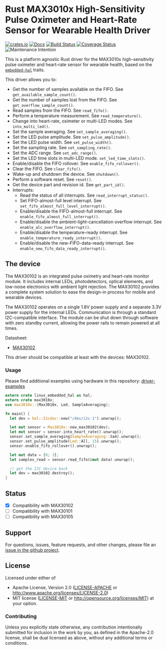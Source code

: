 # Rust MAX3010x High-Sensitivity Pulse Oximeter and Heart-Rate Sensor for Wearable Health Driver

[![crates.io](https://img.shields.io/crates/v/max3010x.svg)](https://crates.io/crates/max3010x)
[![Docs](https://docs.rs/max3010x/badge.svg)](https://docs.rs/max3010x)
[![Build Status](https://travis-ci.org/eldruin/max3010x-rs.svg?branch=master)](https://travis-ci.org/eldruin/max3010x-rs)
[![Coverage Status](https://coveralls.io/repos/github/eldruin/max3010x-rs/badge.svg?branch=master)](https://coveralls.io/github/eldruin/max3010x-rs?branch=master)
![Maintenance Intention](https://img.shields.io/badge/maintenance-actively--developed-brightgreen.svg)

This is a platform agnostic Rust driver for the MAX3010x high-sensitivity
pulse oximeter and heart-rate sensor for wearable health, based on the
[`embedded-hal`](https://github.com/rust-embedded/embedded-hal) traits.

This driver allows you to:
- Get the number of samples available on the FIFO. See `get_available_sample_count()`.
- Get the number of samples lost from the FIFO. See `get_overflow_sample_count()`.
- Read samples from the FIFO. See `read_fifo()`.
- Perform a temperature measurement. See `read_temperature()`.
- Change into heart-rate, oximeter or multi-LED modes. See `into_multi_led()`.
- Set the sample averaging. See `set_sample_averaging()`.
- Set the LED pulse amplitude. See `set_pulse_amplitude()`.
- Set the LED pulse width. See `set_pulse_width()`.
- Set the sampling rate. See `set_sampling_rate()`.
- Set the ADC range. See `set_adc_range()`.
- Set the LED time slots in multi-LED mode. `set_led_time_slots()`.
- Enable/disable the FIFO rollover. See `enable_fifo_rollover()`.
- Clear the FIFO. See `clear_fifo()`.
- Wake-up and shutdown the device. See `shutdown()`.
- Perform a software reset. See `reset()`.
- Get the device part and revision id. See `get_part_id()`.
- Interrupts:
  - Read the status of all interrupts. See `read_interrupt_status()`.
  - Set FIFO-almost-full level interrupt. See `set_fifo_almost_full_level_interrupt()`.
  - Enable/disable the FIFO-almost-full interrupt. See `enable_fifo_almost_full_interrupt()`.
  - Enable/disable the ambient-light-cancellation overflow interrupt. See `enable_alc_overflow_interrupt()`.
  - Enable/disable the temperature-ready interrupt. See `enable_temperature_ready_interrupt()`.
  - Enable/disable the new-FIFO-data-ready interrupt. See `enable_new_fifo_data_ready_interrupt()`.


## The device
The MAX30102 is an integrated pulse oximetry and heart-rate monitor module.
It includes internal LEDs, photodetectors, optical elements, and low-noise
electronics with ambient light rejection. The MAX30102 provides a complete
system solution to ease the design-in process for mobile and
wearable devices.

The MAX30102 operates on a single 1.8V power supply and a separate 3.3V
power supply for the internal LEDs. Communication is through a standard
I2C-compatible interface. The module can be shut down through software
with zero standby current, allowing the power rails to remain
powered at all times.

Datasheet:
- [MAX30102](https://datasheets.maximintegrated.com/en/ds/MAX30102.pdf)

This driver should be compatible at least with the devices: MAX30102.

### Usage

Please find additional examples using hardware in this repository: [driver-examples]

[driver-examples]: https://github.com/eldruin/driver-examples

```rust
extern crate linux_embedded_hal as hal;
extern crate max3010x;
use max3010x::{Max3010x, Led, SampleAveraging};

fn main() {
  let dev = hal::I2cdev::new("/dev/i2c-1").unwrap();

  let mut sensor = Max3010x::new_max30102(dev);
  let mut sensor = sensor.into_heart_rate().unwrap();
  sensor.set_sample_averaging(SampleAveraging::Sa4).unwrap();
  sensor.set_pulse_amplitude(Led::All, 15).unwrap();
  sensor.enable_fifo_rollover().unwrap();

  let mut data = [0; 3];
  let samples_read = sensor.read_fifo(&mut data).unwrap();

  // get the I2C device back
  let dev = max30102.destroy();
}
```

## Status

- [x] Compatibility with MAX30102
- [ ] Compatibility with MAX30101
- [ ] Compatibility with MAX30105

## Support

For questions, issues, feature requests, and other changes, please file an
[issue in the github project](https://github.com/eldruin/max3010x-rs/issues).

## License

Licensed under either of

 * Apache License, Version 2.0 ([LICENSE-APACHE](LICENSE-APACHE) or
   http://www.apache.org/licenses/LICENSE-2.0)
 * MIT license ([LICENSE-MIT](LICENSE-MIT) or
   http://opensource.org/licenses/MIT) at your option.

### Contributing

Unless you explicitly state otherwise, any contribution intentionally submitted
for inclusion in the work by you, as defined in the Apache-2.0 license, shall
be dual licensed as above, without any additional terms or conditions.

